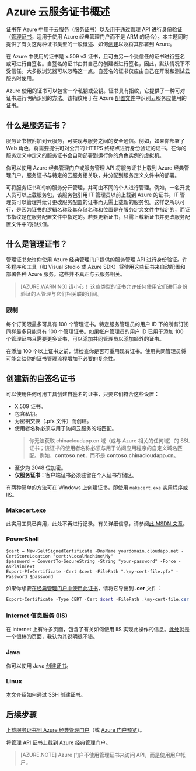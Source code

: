 <properties 
	pageTitle="云服务和管理证书 | Azure" 
	description="了解如何在 Azure 中创建和使用证书" 
	services="cloud-services" 
	documentationCenter=".net" 
	authors="Thraka" 
	manager="timlt" 
	editor=""/>

<tags 
	ms.service="cloud-services" 
	ms.workload="tbd" 
	ms.tgt_pltfrm="na" 
	ms.devlang="na" 
	ms.topic="article" 
	ms.date="10/11/2016" 
	wacn.date="11/14/2016"
	ms.author="adegeo"/>


# Azure 云服务证书概述
证书在 Azure 中用于云服务（[服务证书](#what-are-service-certificates)）以及用于通过管理 API 进行身份验证（[管理证书](#what-are-management-certificates)，适用于使用 Azure 经典管理门户而不是 ARM 的场合）。本主题同时提供了有关这两种证书类型的一般概述、如何[创建](#create)以及将其部署到 Azure。

在 Azure 中使用的证书是 x.509 v3 证书，且可由另一个受信任的证书进行签名或可进行自签名。自签名的证书由其自己的创建者进行签名，因此，默认情况下不受信任。大多数浏览器可以忽略这一点。自签名的证书仅应由自己在开发和测试云服务时使用。

Azure 使用的证书可以包含一个私钥或公钥。证书具有指纹，它提供了一种可对证书进行明确识别的方法。该指纹用于在 Azure [配置文件](/documentation/articles/cloud-services-configure-ssl-certificate/)中识别云服务应使用的证书。

## <a name="what-are-service-certificates"></a> 什么是服务证书？
服务证书被附加到云服务，可实现与服务之间的安全通信。例如，如果你部署了 Web 角色，将需要提供可对公开的 HTTPS 终结点进行身份验证的证书。在你的服务定义中定义的服务证书会自动部署到运行你的角色实例的虚拟机。

你可以使用 Azure 经典管理门户或服务管理 API 将服务证书上载到 Azure 经典管理门户。服务证书与特定的云服务相关联，并分配到服务定义文件中的部署。

可将服务证书和你的服务分开管理，并可由不同的个人进行管理。例如，一名开发人员可以上载服务包，该服务包引用 IT 管理员以前上载到 Azure 的证书。IT 管理员可以管理并续订更改服务配置的证书而无需上载新的服务包。这样之所以可行，是因为证书的逻辑名称及其存储名称和位置是在服务定义文件中指定的，而证书指纹是在服务配置文件中指定的。若要更新证书，只需上载新证书并更改服务配置文件中的指纹值。

## <a name="what-are-management-certificates"></a> 什么是管理证书？
管理证书允许你使用 Azure 经典管理门户提供的服务管理 API 进行身份验证。许多程序和工具（如 Visual Studio 或 Azure SDK）将使用这些证书来自动配置和部署各种 Azure 服务。这些并不真正与云服务相关。

>[AZURE.WARNING] 请小心！ 这些类型的证书允许任何使用它们进行身份验证的人管理与它们相关联的订阅。

### 限制
每个订阅限最多可具有 100 个管理证书。特定服务管理员的用户 ID 下的所有订阅同样最多只能具有 100 个管理证书。如果帐户管理员的用户 ID 已用于添加 100 个管理证书且需要更多证书，可以添加共同管理员以添加额外的证书。

在添加 100 个以上证书之前，请检查你是否可重用现有证书。使用共同管理员将可能会给你的证书管理流程增加不必要的复杂性。


<a name="create"></a>
## 创建新的自签名证书
可以使用任何可用工具创建自签名的证书，只要它们符合这些设置：

* X.509 证书。
* 包含私钥。
* 为密钥交换（.pfx 文件）而创建。
* 使用者名称必须与用于访问云服务的域匹配。
    > 你无法获取 chinacloudapp.cn 域（或与 Azure 相关的任何域）的 SSL 证书；该证书的使用者名称必须与用于访问应用程序的自定义域名匹配。例如，**contoso.net**，而不是 **contoso.chinacloudapp.cn**。
* 至少为 2048 位加密。
* **仅服务证书**：客户端证书必须驻留在个人证书存储区。

有两种简单的方法可在 Windows 上创建证书，即使用 `makecert.exe` 实用程序或 IIS。

### Makecert.exe

此实用工具已弃用，此处不再进行记录。有关详细信息，请参阅[此 MSDN 文章](https://msdn.microsoft.com/zh-cn/library/windows/desktop/aa386968)。

### PowerShell

```
$cert = New-SelfSignedCertificate -DnsName yourdomain.cloudapp.net -CertStoreLocation "cert:\LocalMachine\My"
$password = ConvertTo-SecureString -String "your-password" -Force -AsPlainText
Export-PfxCertificate -Cert $cert -FilePath ".\my-cert-file.pfx" -Password $password
```

如果你想要[在经典管理门户中使用此证书](/documentation/articles/azure-api-management-certs/)，请将它导出到 **.cer** 文件：

```powershell
Export-Certificate -Type CERT -Cert $cert -FilePath .\my-cert-file.cer
```

### Internet 信息服务 (IIS)

在 internet 上有许多页面，包含了有关如何使用 IIS 实现此操作的信息。[此处](https://www.sslshopper.com/article-how-to-create-a-self-signed-certificate-in-iis-7.html)就是一个很棒的页面，我认为其说明很不错。

### Java
你可以使用 Java [创建证书](/documentation/articles/java-create-azure-website-using-java-sdk/#create-a-certificate)。

### Linux
[本文](/documentation/articles/virtual-machines-linux-mac-create-ssh-keys/)介绍如何通过 SSH 创建证书。

## 后续步骤

[上载服务证书到 Azure 经典管理门户](/documentation/articles/cloud-services-configure-ssl-certificate/)（或 [Azure 门户预览](/documentation/articles/cloud-services-configure-ssl-certificate-portal/)）。

将[管理 API 证书](/documentation/articles/azure-api-management-certs/)上载到 Azure 经典管理门户。

>[AZURE.NOTE] Azure 门户不使用管理证书来访问 API，而是使用用户帐户。

<!---HONumber=Mooncake_0711_2016-->